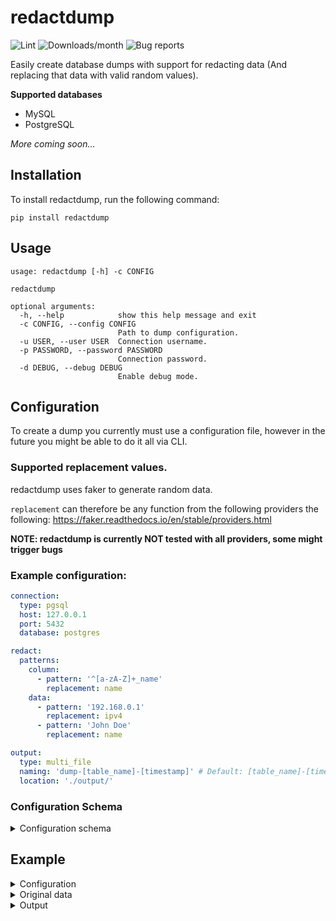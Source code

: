 # redactdump

![Lint](https://github.com/math280h/redactdump/actions/workflows/type-lint.yaml/badge.svg)
![Downloads/month](https://img.shields.io/pypi/dm/redactdump)
![Bug reports](https://img.shields.io/github/issues-search/math280h/redactdump?label=Open%20bug%20reports&query=label%3Abug)

Easily create database dumps with support for redacting data (And replacing that data with valid random values).

**Supported databases**
* MySQL
* PostgreSQL

_More coming soon..._

## Installation

To install redactdump, run the following command:
````shell
pip install redactdump
````

## Usage

```shell
usage: redactdump [-h] -c CONFIG

redactdump

optional arguments:
  -h, --help            show this help message and exit
  -c CONFIG, --config CONFIG
                        Path to dump configuration.
  -u USER, --user USER  Connection username.
  -p PASSWORD, --password PASSWORD
                        Connection password.
  -d DEBUG, --debug DEBUG
                        Enable debug mode.
```

## Configuration

To create a dump you currently must use a configuration file, however in the future you might be able to do it all via CLI.

### Supported replacement values.

redactdump uses faker to generate random data.

`replacement` can therefore be any function from the following providers the following:
https://faker.readthedocs.io/en/stable/providers.html

**NOTE: redactdump is currently NOT tested with all providers, some might trigger bugs**

### Example configuration:
````yaml
connection:
  type: pgsql
  host: 127.0.0.1
  port: 5432
  database: postgres

redact:
  patterns:
    column:
      - pattern: '^[a-zA-Z]+_name'
        replacement: name
    data:
      - pattern: '192.168.0.1'
        replacement: ipv4
      - pattern: 'John Doe'
        replacement: name

output:
  type: multi_file
  naming: 'dump-[table_name]-[timestamp]' # Default: [table_name]-[timestamp]
  location: './output/'
````

### Configuration Schema
<details>
<summary>Configuration schema</summary>

```python
Schema({
    "connection": {
        "type": str,
        "host": str,
        "port": int,
        "database": str,
        Optional("username"): str,
        Optional("password"): str,
    },
    "redact": {
        Optional("columns"): {
            str: [
                {
                    "name": str,
                    "replacement": lambda r: True
                    if r is None or type(r) is str
                    else False,
                }
            ]
        },
        Optional("patterns"): {
            Optional("column"): [
                {
                    "pattern": str,
                    "replacement": lambda r: True
                    if r is None or type(r) is str
                    else False,
                }
            ],
            Optional("data"): [
                {
                    "pattern": str,
                    "replacement": lambda r: True
                    if r is None or type(r) is str
                    else False,
                }
            ],
        },
    },
    "output": {
        "type": lambda t: True if t in ["file", "multi_file"] else False,
        "location": str,
        Optional("naming"): str,
    },
})
```

</details>

## Example

<details>
<summary>Configuration</summary>

```yaml
connection:
  type: pgsql
  host: 127.0.0.1
  port: 5432
  database: postgres

redact:
  patterns:
    column:
      - pattern: '^new_'
        replacement: name
    data:
      - pattern: '6'
        replacement: random_int

output:
  type: multi_file
  naming: 'dump-[table_name]-[timestamp]' # Default: [table_name]-[timestamp]
  location: './output/'
```

</details>
<details>
<summary>Original data</summary>

_(column_1, new_column)_

```text
6,"""John Doe"""
6,"John Doe"
6,"John Doe"
6,John Doe
1,\John Doe
1,--John Doe
12312, John Doe
99,!John Doe
99,(John Doe)
```

</details>
<details>
<summary>Output</summary>

```sql
INSERT INTO table_name VALUES (890, 'Yolanda Mcdonald');
INSERT INTO table_name VALUES (1982, 'Stephen Lewis');
INSERT INTO table_name VALUES (2952, 'Janet Woodward');
INSERT INTO table_name VALUES (9307, 'Joshua Price');
INSERT INTO table_name VALUES (1, 'Tina Morrison');
INSERT INTO table_name VALUES (1, 'Juan Mejia');
INSERT INTO table_name VALUES (12312, 'Michael Thornton');
INSERT INTO table_name VALUES (99, 'Adrian White');
INSERT INTO table_name VALUES (99, 'Robin Jefferson');
```

</details>

